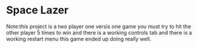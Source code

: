 # Space Lazer
Note:this project is a two player one versis one game you must try 
to hit the other player 5 times to win and there is a working controls 
tab and there is a working restart menu this game ended up doing really well.
